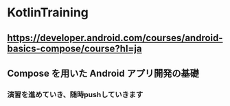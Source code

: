 # KotlinTraining

## https://developer.android.com/courses/android-basics-compose/course?hl=ja
## Compose を用いた Android アプリ開発の基礎
### 演習を進めていき、随時pushしていきます
